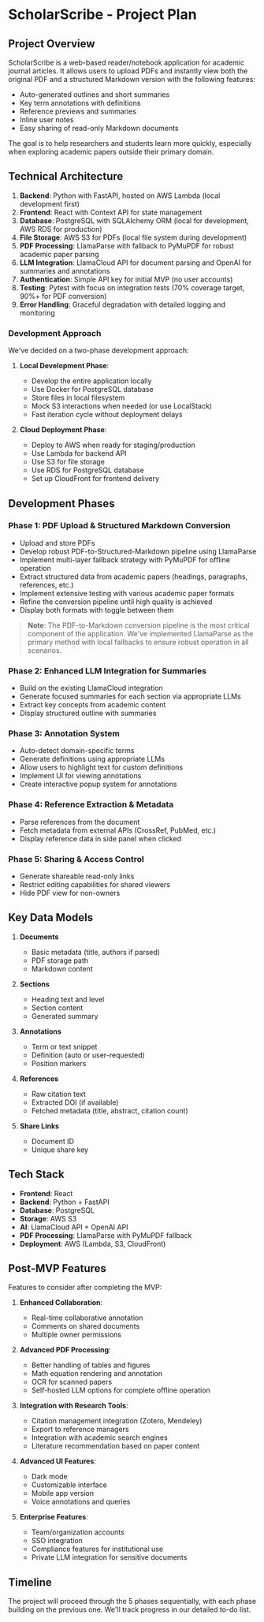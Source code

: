# ScholarScribe - Project Plan

## Project Overview

ScholarScribe is a web-based reader/notebook application for academic journal articles. It allows users to upload PDFs and instantly view both the original PDF and a structured Markdown version with the following features:

- Auto-generated outlines and short summaries
- Key term annotations with definitions
- Reference previews and summaries
- Inline user notes
- Easy sharing of read-only Markdown documents

The goal is to help researchers and students learn more quickly, especially when exploring academic papers outside their primary domain.

## Technical Architecture

1. **Backend**: Python with FastAPI, hosted on AWS Lambda (local development first)
2. **Frontend**: React with Context API for state management
3. **Database**: PostgreSQL with SQLAlchemy ORM (local for development, AWS RDS for production)
4. **File Storage**: AWS S3 for PDFs (local file system during development)
5. **PDF Processing**: LlamaParse with fallback to PyMuPDF for robust academic paper parsing
6. **LLM Integration**: LlamaCloud API for document parsing and OpenAI for summaries and annotations
7. **Authentication**: Simple API key for initial MVP (no user accounts)
8. **Testing**: Pytest with focus on integration tests (70% coverage target, 90%+ for PDF conversion)
9. **Error Handling**: Graceful degradation with detailed logging and monitoring

### Development Approach

We've decided on a two-phase development approach:

1. **Local Development Phase**:
   - Develop the entire application locally
   - Use Docker for PostgreSQL database
   - Store files in local filesystem
   - Mock S3 interactions when needed (or use LocalStack)
   - Fast iteration cycle without deployment delays

2. **Cloud Deployment Phase**:
   - Deploy to AWS when ready for staging/production
   - Use Lambda for backend API
   - Use S3 for file storage
   - Use RDS for PostgreSQL database
   - Set up CloudFront for frontend delivery

## Development Phases

### Phase 1: PDF Upload & Structured Markdown Conversion
- Upload and store PDFs
- Develop robust PDF-to-Structured-Markdown pipeline using LlamaParse
- Implement multi-layer fallback strategy with PyMuPDF for offline operation
- Extract structured data from academic papers (headings, paragraphs, references, etc.)
- Implement extensive testing with various academic paper formats
- Refine the conversion pipeline until high quality is achieved
- Display both formats with toggle between them

> **Note**: The PDF-to-Markdown conversion pipeline is the most critical component of the application. We've implemented LlamaParse as the primary method with local fallbacks to ensure robust operation in all scenarios.

### Phase 2: Enhanced LLM Integration for Summaries
- Build on the existing LlamaCloud integration 
- Generate focused summaries for each section via appropriate LLMs
- Extract key concepts from academic content
- Display structured outline with summaries

### Phase 3: Annotation System
- Auto-detect domain-specific terms
- Generate definitions using appropriate LLMs
- Allow users to highlight text for custom definitions
- Implement UI for viewing annotations
- Create interactive popup system for annotations

### Phase 4: Reference Extraction & Metadata
- Parse references from the document
- Fetch metadata from external APIs (CrossRef, PubMed, etc.)
- Display reference data in side panel when clicked

### Phase 5: Sharing & Access Control
- Generate shareable read-only links
- Restrict editing capabilities for shared viewers
- Hide PDF view for non-owners

## Key Data Models

1. **Documents**
   - Basic metadata (title, authors if parsed)
   - PDF storage path
   - Markdown content

2. **Sections**
   - Heading text and level
   - Section content
   - Generated summary

3. **Annotations**
   - Term or text snippet
   - Definition (auto or user-requested)
   - Position markers

4. **References**
   - Raw citation text
   - Extracted DOI (if available)
   - Fetched metadata (title, abstract, citation count)

5. **Share Links**
   - Document ID
   - Unique share key

## Tech Stack

- **Frontend**: React
- **Backend**: Python + FastAPI
- **Database**: PostgreSQL
- **Storage**: AWS S3
- **AI**: LlamaCloud API + OpenAI API
- **PDF Processing**: LlamaParse with PyMuPDF fallback
- **Deployment**: AWS (Lambda, S3, CloudFront)

## Post-MVP Features

Features to consider after completing the MVP:

1. **Enhanced Collaboration**:
   - Real-time collaborative annotation
   - Comments on shared documents
   - Multiple owner permissions

2. **Advanced PDF Processing**:
   - Better handling of tables and figures
   - Math equation rendering and annotation
   - OCR for scanned papers
   - Self-hosted LLM options for complete offline operation

3. **Integration with Research Tools**:
   - Citation management integration (Zotero, Mendeley)
   - Export to reference managers
   - Integration with academic search engines
   - Literature recommendation based on paper content

4. **Advanced UI Features**:
   - Dark mode
   - Customizable interface
   - Mobile app version
   - Voice annotations and queries

5. **Enterprise Features**:
   - Team/organization accounts
   - SSO integration
   - Compliance features for institutional use
   - Private LLM integration for sensitive documents

## Timeline

The project will proceed through the 5 phases sequentially, with each phase building on the previous one. We'll track progress in our detailed to-do list.